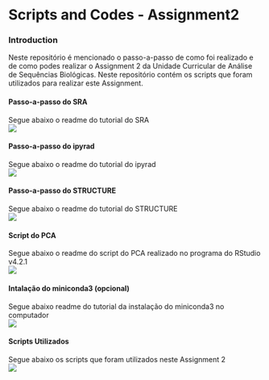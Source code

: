 # Scripts and Codes - Assignment2

### Introduction

Neste repositório é mencionado o passo-a-passo de como foi realizado e de como podes realizar o Assignment 2 da Unidade Curricular de Análise de Sequências Biológicas. Neste repositório contém os scripts que foram utilizados para realizar este Assignment.

#### Passo-a-passo do SRA<br>
Segue abaixo o readme do tutorial do SRA<br>
<a target="_balnk" href="https://github.com/jonnymoretti/ScriptsCodes_Assignment2/blob/main/sratools.md">
    <img src="https://img.shields.io/badge/SRA Tutorial-blue?style=flat-square" alt=" ">
</a>

#### Passo-a-passo do ipyrad<br>
Segue abaixo o readme do tutorial do ipyrad<br>
<a target="_balnk" href="https://github.com/jonnymoretti/ScriptsCodes_Assignment2/blob/main/ipyrad.md">
    <img src="https://img.shields.io/badge/ipyrad Tutorial-blue?style=flat-square" alt=" ">
</a>

#### Passo-a-passo do STRUCTURE<br>
Segue abaixo o readme do tutorial do STRUCTURE<br>
<a target="_balnk" href="https://github.com/jonnymoretti/ScriptsCodes_Assignment2/blob/main/STRUCTURE.md">
    <img src="https://img.shields.io/badge/STRUCTURE Tutorial-blue?style=flat-square" alt=" ">
</a>

#### Script do PCA<br>
Segue abaixo o readme do script do PCA realizado no programa do RStudio v4.2.1<br>
<a target="_balnk" href="https://github.com/jonnymoretti/ScriptsCodes_Assignment2/blob/main/PCA/R%20script%20and%20files/PCA.R">
    <img src="https://img.shields.io/badge/PCA Script-blue?style=flat-square" alt=" ">
</a>

#### Intalação do miniconda3 (opcional)<br>
Segue abaixo readme do tutorial da instalação do miniconda3 no computador<br>
<a target="_balnk" href="https://github.com/jonnymoretti/ScriptsCodes_Assignment2/blob/main/STRUCTURE.md">
    <img src="https://img.shields.io/badge/Instalação do miniconda3-blue?style=flat-square" alt=" ">
</a>

#### Scripts Utilizados<br>
Segue abaixo os scripts que foram utilizados neste Assignment 2<br>
<a target="_balnk" href="https://github.com/jonnymoretti/ScriptsCodes_Assignment2/tree/main/scripts">
    <img src="https://img.shields.io/badge/Scripts-blue?style=flat-square" alt=" ">
</a>
